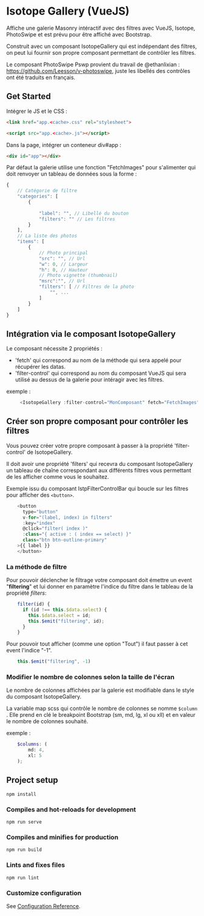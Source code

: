 # Isotope Gallery (VueJS)

Affiche une galerie Masonry intéractif avec des filtres avec VueJS, Isotope, PhotoSwipe et est prévu pour être affiché avec Bootstrap.

Construit avec un composant IsotopeGallery qui est indépendant des filtres, on peut lui fournir son propre composant permettant de contrôler les filtres.

Le composant PhotoSwipe Pswp provient du travail de @ethanlixian : https://github.com/Leesson/v-photoswipe, juste les libellés des contrôles ont été traduits en français.

## Get Started

Intégrer le JS et le CSS : 

```html
<link href="app.<cache>.css" rel="stylesheet">
```
```html
<script src="app.<cache>.js"></script>
```
Dans la page, intégrer un conteneur div#app :
```html
<div id="app"></div>
```
Par défaut la galerie utilise une fonction "FetchImages" pour s'alimenter qui doit renvoyer un tableau de données sous la forme : 
```js
{
    // Catégorie de filtre
    "categories": [
        {
            
            "label": "", // Libellé du bouton
            "filters": "" // Les filtres
        }
    ],
    // La liste des photos
    "items": [
        {
            // Photo principal
            "src": "", // Url
            "w": 0, // Largeur
            "h": 0, // Hauteur
            // Photo vignette (thumbnail)
            "msrc":"", // Url
            "filters": [ // Filtres de la photo
                "", ...
            ]
        }
    ]
}
```

## Intégration via le composant IsotopeGallery

Le composant nécessite 2 propriétés :
* 'fetch' qui correspond au nom de la méthode qui sera appelé pour récupérer les datas. 
* 'filter-control' qui correspond au nom du composant VueJS qui sera utilisé au dessus de la galerie pour intéragir avec les filtres.

exemple : 
```js 
     <IsotopeGallery :filter-control="MonComposant" fetch="FetchImages" />
```

## Créer son propre composant pour contrôler les filtres

Vous pouvez créer votre propre composant à passer à la propriété 'filter-control' de IsotopeGallery. 

Il doit avoir une propriété 'filters' qui recevra du composant IsotopeGallery un tableau de chaîne correspondant aux différents filtres vous permettant de les afficher comme vous le souhaitez. 

Exemple issu du composant IstpFilterControlBar qui boucle sur les filtres pour afficher des ```<button>```. 

```js
    <button
      type="button"
      v-for="(label, index) in filters"
      :key="index"
      @click="filter( index )"
      :class="{ active : ( index == select) }"
      class="btn btn-outline-primary"
    >{{ label }}
    </button>
```
### La méthode de filtre 

Pour pouvoir déclencher le filtrage votre composant doit émettre un event "**filtering**" et lui donner en paramètre l'indice du filtre dans le tableau de la propriété _filters_: 
```js
    filter(id) {
      if (id !== this.$data.select) {
        this.$data.select = id;
        this.$emit("filtering", id);
      }
    } 
```
Pour pouvoir tout afficher (comme une option "Tout") il faut passer à cet event l'indice "-1". 
```js
    this.$emit("filtering", -1)
```

### Modifier le nombre de colonnes selon la taille de l'écran

Le nombre de colonnes affichées par la galerie est modifiable dans le style du composant IsotopeGallery. 

La variable map scss qui contrôle le nombre de colonnes se nomme ```$column``` . Elle prend en clé le breakpoint Bootstrap (sm, md, lg, xl ou xll) et en valeur le nombre de colonnes souhaité. 

exemple : 
```scss
    $columns: (
        md: 4,
        xl: 5
    );
```

## Project setup
```
npm install
```

### Compiles and hot-reloads for development
```
npm run serve
```

### Compiles and minifies for production
```
npm run build
```

### Lints and fixes files
```
npm run lint
```

### Customize configuration
See [Configuration Reference](https://cli.vuejs.org/config/).
